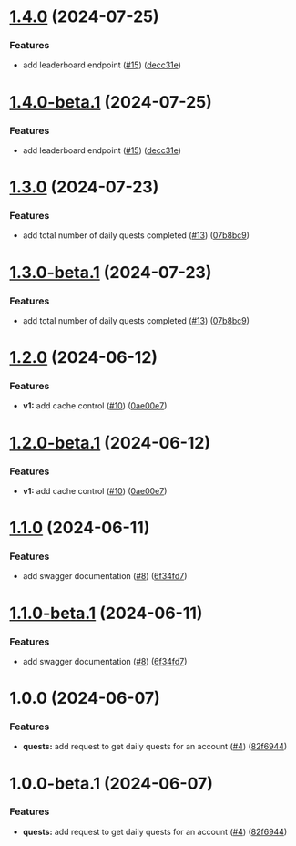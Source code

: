 # [1.4.0](https://github.com/agoralabs-sh/kibisis-api/compare/v1.3.0...v1.4.0) (2024-07-25)


### Features

* add leaderboard endpoint ([#15](https://github.com/agoralabs-sh/kibisis-api/issues/15)) ([decc31e](https://github.com/agoralabs-sh/kibisis-api/commit/decc31e3738f1ef8e881b6ce5e427158aca322ec))

# [1.4.0-beta.1](https://github.com/agoralabs-sh/kibisis-api/compare/v1.3.0...v1.4.0-beta.1) (2024-07-25)


### Features

* add leaderboard endpoint ([#15](https://github.com/agoralabs-sh/kibisis-api/issues/15)) ([decc31e](https://github.com/agoralabs-sh/kibisis-api/commit/decc31e3738f1ef8e881b6ce5e427158aca322ec))

# [1.3.0](https://github.com/agoralabs-sh/kibisis-api/compare/v1.2.0...v1.3.0) (2024-07-23)


### Features

* add total number of daily quests completed ([#13](https://github.com/agoralabs-sh/kibisis-api/issues/13)) ([07b8bc9](https://github.com/agoralabs-sh/kibisis-api/commit/07b8bc970ad1cd71eb42b83dbf8047974006b87f))

# [1.3.0-beta.1](https://github.com/agoralabs-sh/kibisis-api/compare/v1.2.0...v1.3.0-beta.1) (2024-07-23)


### Features

* add total number of daily quests completed ([#13](https://github.com/agoralabs-sh/kibisis-api/issues/13)) ([07b8bc9](https://github.com/agoralabs-sh/kibisis-api/commit/07b8bc970ad1cd71eb42b83dbf8047974006b87f))

# [1.2.0](https://github.com/agoralabs-sh/kibisis-api/compare/v1.1.0...v1.2.0) (2024-06-12)


### Features

* **v1:** add cache control ([#10](https://github.com/agoralabs-sh/kibisis-api/issues/10)) ([0ae00e7](https://github.com/agoralabs-sh/kibisis-api/commit/0ae00e71086bc5158230924ec734d0212ecefd8d))

# [1.2.0-beta.1](https://github.com/agoralabs-sh/kibisis-api/compare/v1.1.0...v1.2.0-beta.1) (2024-06-12)


### Features

* **v1:** add cache control ([#10](https://github.com/agoralabs-sh/kibisis-api/issues/10)) ([0ae00e7](https://github.com/agoralabs-sh/kibisis-api/commit/0ae00e71086bc5158230924ec734d0212ecefd8d))

# [1.1.0](https://github.com/agoralabs-sh/kibisis-api/compare/v1.0.0...v1.1.0) (2024-06-11)


### Features

* add swagger documentation ([#8](https://github.com/agoralabs-sh/kibisis-api/issues/8)) ([6f34fd7](https://github.com/agoralabs-sh/kibisis-api/commit/6f34fd7c5dbd6b9a61abf1dd7eec7bd077d3c741))

# [1.1.0-beta.1](https://github.com/agoralabs-sh/kibisis-api/compare/v1.0.0...v1.1.0-beta.1) (2024-06-11)


### Features

* add swagger documentation ([#8](https://github.com/agoralabs-sh/kibisis-api/issues/8)) ([6f34fd7](https://github.com/agoralabs-sh/kibisis-api/commit/6f34fd7c5dbd6b9a61abf1dd7eec7bd077d3c741))

# 1.0.0 (2024-06-07)


### Features

* **quests:** add request to get daily quests for an account ([#4](https://github.com/agoralabs-sh/kibisis-api/issues/4)) ([82f6944](https://github.com/agoralabs-sh/kibisis-api/commit/82f69447b0651b6ff55360cdcda3c0f1e12088cf))

# 1.0.0-beta.1 (2024-06-07)


### Features

* **quests:** add request to get daily quests for an account ([#4](https://github.com/agoralabs-sh/kibisis-api/issues/4)) ([82f6944](https://github.com/agoralabs-sh/kibisis-api/commit/82f69447b0651b6ff55360cdcda3c0f1e12088cf))
